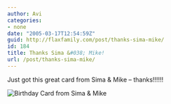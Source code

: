 ```yaml
---
author: Avi
categories:
- none
date: "2005-03-17T12:54:59Z"
guid: http://flaxfamily.com/post/thanks-sima-mike/
id: 184
title: Thanks Sima &#038; Mike!
url: /post/thanks-sima-mike/
---
```

Just got this great card from Sima & Mike &#8211; thanks!!!!!!

![Birthday Card from Sima & Mike](http://flaxfamily.com/uploads/MOO0415002.gif)